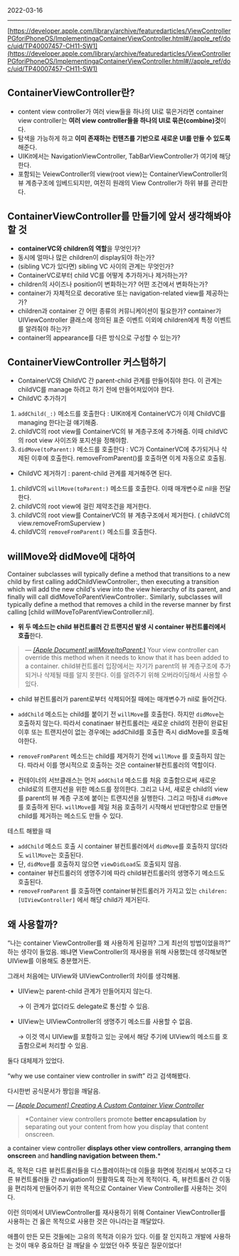 2022-03-16

---
[https://developer.apple.com/library/archive/featuredarticles/ViewControllerPGforiPhoneOS/ImplementingaContainerViewController.html#//apple_ref/doc/uid/TP40007457-CH11-SW1](https://developer.apple.com/library/archive/featuredarticles/ViewControllerPGforiPhoneOS/ImplementingaContainerViewController.html#//apple_ref/doc/uid/TP40007457-CH11-SW1)

## ContainerViewController란?

- content view controller가 여러 view들을 하나의 UI로 묶은거라면 container view controller는 **여러 view controller들을 하나의 UI로 묶은(combine)것**이다.
- 탐색을 가능하게 하고 **이미 존재하는 컨텐츠를 기반으로 새로운 UI를 만들 수 있도록** 해준다.
- UIKit에서는 NavigationViewController, TabBarViewController가 여기에 해당한다.
- 포함되는 VeiewController의 view(root view)는 ContainerViewController의 뷰 계층구조에 임베드되지만, 여전히 원래의 View Controller가 하위 뷰를 관리한다.

## ContainerViewController를 만들기에 앞서 생각해봐야 할 것

- **containerVC와 children의 역할**을 무엇인가?
- 동시에 얼마나 많은 children이 display되야 하는가?
- (sibling VC가 있다면) sibling VC 사이의 관계는 무엇인가?
- ContainerVC로부터 child VC를 어떻게 추가하거나 제거하는가?
- children의 사이즈나 position이 변화하는가? 어떤 조건에서 변화하는가?
- container가 자체적으로 decorative 또는 navigation-related view를 제공하는가?
- children과 container 간 어떤 종류의 커뮤니케이션이 필요한가? container가 UIViewController 클래스에 정의된 표준 이벤트 이외에 children에게 특정 이벤트를 알려줘야 하는가?
- container의 appearance를 다른 방식으로 구성할 수 있는가?

## ContainerViewController 커스텀하기

- ContainerVC와 ChildVC 간 parent-child 관계를 만들어줘야 한다. 이 관계는 childVC를 manage 하려고 하기 전에 만들어져있어야 한다.
- ChildVC 추가하기
1. `addChild(_:)` 메소드를 호출한다 : UIKit에게 ContainerVC가 이제 ChildVC를 managing 한다는걸 얘기해줌.
2. childVC의 root view를 ContainerVC의 뷰 계층구조에 추가해줌. 이때 childVC의 root view 사이즈와 포지션을 정해야함.
3. `didMove(toParent:)` 메소드를 호출한다 : VC가 ContainerVC에 추가되거나 삭제된 이후에 호출한다. removeFromParent()를 호출하면 이게 자동으로 호출됨.

- ChildVC 제거하기 : parent-child 관계를 제거해주면 된다.
1. childVC의 `willMove(toParent:)` 메소드를 호출한다. 이때 매개변수로 nil을 전달한다.
2. childVC의 root view에 걸린 제약조건을 제거한다.
3. childVC의 root view를 ContainerVC의 뷰 계층구조에서 제거한다. ( childVC의 view.removeFromSuperview )
4. childVC의 `removeFromParent()` 메소드를 호출한다.

## willMove와 didMove에 대하여

Container subclasses will typically define a method that transitions to a new child by first calling addChildViewController:, then executing a transition which will add the new child's view into the view hierarchy of its parent, and finally will call didMoveToParentViewController:. Similarly, subclasses will typically define a method that removes a child in the reverse manner by first calling [child willMoveToParentViewController:nil].

- **위 두 메소드는 child 뷰컨트롤러 간 트랜지션 발생 시 container 뷰컨트롤러에서 호출**한다.

> — *[[Apple Document] willMove(toParent:)](https://developer.apple.com/documentation/uikit/uiviewcontroller/1621381-willmove)*
Your view controller can override this method when it needs to know that it has been added to a container.
child뷰컨트롤러 입장에서는 자기가 parent의 뷰 계층구조에 추가되거나 삭제될 때를 알지 못한다. 이를 알려주기 위해 오버라이딩해서 사용할 수 있다.
> 

- child 뷰컨트롤러가 parent로부터 삭제되어질 때에는 매개변수가 nil로 들어간다.

- `addChild` 메소드는 child를 붙이기 전 `willMove`를 호출한다. 하지만 `didMove`는 호출하지 않는다. 따라서 conatinaer 뷰컨트롤러는 새로운 child의 전환이 완료된 이후 또는 트랜지션이 없는 경우에는 addChild를 호출한 즉시 didMove를 호출해야한다.

- `removeFromParent` 메소드는 child를 제거하기 전에 `willMove` 를 호출하지 않는다. 따라서 이를 명시적으로 호출하는 것은 container뷰컨트롤러의 역할이다. 

- 컨테이너의 서브클래스는 먼저 `addChild` 메소드를 처음 호출함으로써 새로운 child로의 트랜지션을 위한 메소드를 정의한다. 그리고 나서, 새로운 child의 view를 parent의 뷰 계층 구조에 붙이는 트랜지션을 실행한다. 그리고 마침내 `didMove`를 호출하게 된다. `willMove`를 제일 처음 호출하기 시작해서 반대반향으로 만들면 child를 제거하는 메소드도 만들 수 있다. 

테스트 해봤을 때

- `addChild` 메소드 호출 시 container 뷰컨트롤러에서 `didMove`를 호출하지 않더라도 `willMove`는 호출된다.
- 단, `didMove`를 호출하지 않으면 `viewDidLoad`도 호출되지 않음.
- container 뷰컨트롤러의 생명주기에 따라 child뷰컨트롤러의 생명주기 메소드도 호출된다.
- `removeFromParent` 를 호출하면 container뷰컨트롤러가 가지고 있는 `children:[UIViewController]` 에서 해당 child가 제거된다.

## 왜 사용할까?

“나는 container ViewController를 왜 사용하게 된걸까? 그게 최선의 방법이었을까?” 하는 생각이 들었음. 왜냐면 ViewController의 재사용을 위해 사용했는데 생각해보면 UIView를 이용해도 충분했거든. 

그래서 처음에는 UIView와 UIViewController의 차이를 생각해봄.

- UIView는 parent-child 관계가 만들어지지 않는다.
    
    → 이 관계가 없더라도 delegate로 통신할 수 있음.
    
- UIView는 UIViewController의 생명주기 메소드를 사용할 수 없음.
    
    → 이것 역시 UIView를 포함하고 있는 곳에서 해당 주기에 UIView의 메소드를 호출함으로써 처리할 수 있음.
    

둘다 대체제가 있었다. 

“why we use container view controller in swift” 라고 검색해봤다.

다시한번 공식문서가 짱임을 깨달음.

*— [[Apple Document] Creating A Custom Container View Controller](https://developer.apple.com/documentation/uikit/view_controllers/creating_a_custom_container_view_controller)*

> *Container view controllers promote **better encapsulation** by separating out your content from how you display that content onscreen.

a container view controller **displays other view controllers**, **arranging them onscreen** and **handling navigation between them.***
> 

즉, 목적은 다른 뷰컨트롤러들을 디스플레이하는데 이들을 화면에 정리해서 보여주고 다른 뷰컨트롤러들 간 navigation이 원활하도록 하는게 목적이다. 즉, 뷰컨트롤러 간 이동을 편리하게 만들어주기 위한 목적으로 Container View Controller를 사용하는 것이다. 

이런 의미에서 UIViewController를 재사용하기 위해 Container ViewController를 사용하는 건 옳은 목적으로 사용한 것은 아니라는걸 깨달았다.

애플이 만든 모든 것들에는 고유의 목적과 이유가 있다. 이를 잘 인지하고 개발에 사용하는 것이 매우 중요하단 걸 깨달을 수 있었던 아주 뜻깊은 질문이었다!